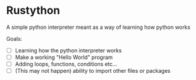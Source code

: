 # Rustython

A simple python interpreter meant as a way of learning how python works

Goals:

-   [ ] Learning how the python interpreter works
-   [ ] Make a working "Hello World" program
-   [ ] Adding loops, functions, conditions etc...
-   [ ] (This may not happen) ability to import other files or packages
